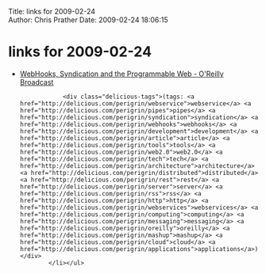 Title: links for 2009-02-24  
Author: Chris Prather
Date: 2009-02-24 18:06:15

# links for 2009-02-24
<ul class="delicious"><li>
                <div class="delicious-link"><a href="http://broadcast.oreilly.com/2009/02/webhooks-syndication-and-the-p.html">WebHooks, Syndication and the Programmable Web - O&#039;Reilly Broadcast</a></div>
                
                <div class="delicious-tags">(tags: <a href="http://delicious.com/perigrin/webservice">webservice</a> <a href="http://delicious.com/perigrin/pipes">pipes</a> <a href="http://delicious.com/perigrin/syndication">syndication</a> <a href="http://delicious.com/perigrin/webhooks">webhooks</a> <a href="http://delicious.com/perigrin/development">development</a> <a href="http://delicious.com/perigrin/article">article</a> <a href="http://delicious.com/perigrin/tools">tools</a> <a href="http://delicious.com/perigrin/web2.0">web2.0</a> <a href="http://delicious.com/perigrin/tech">tech</a> <a href="http://delicious.com/perigrin/architecture">architecture</a> <a href="http://delicious.com/perigrin/distributed">distributed</a> <a href="http://delicious.com/perigrin/rest">rest</a> <a href="http://delicious.com/perigrin/server">server</a> <a href="http://delicious.com/perigrin/rss">rss</a> <a href="http://delicious.com/perigrin/http">http</a> <a href="http://delicious.com/perigrin/webservices">webservices</a> <a href="http://delicious.com/perigrin/computing">computing</a> <a href="http://delicious.com/perigrin/messaging">messaging</a> <a href="http://delicious.com/perigrin/oreilly">oreilly</a> <a href="http://delicious.com/perigrin/mashup">mashup</a> <a href="http://delicious.com/perigrin/cloud">cloud</a> <a href="http://delicious.com/perigrin/applications">applications</a>)</div>
            </li></ul>
